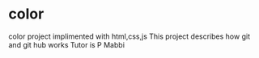 # color
color project implimented with html,css,js
This project describes how git and git hub works
Tutor is P Mabbi
